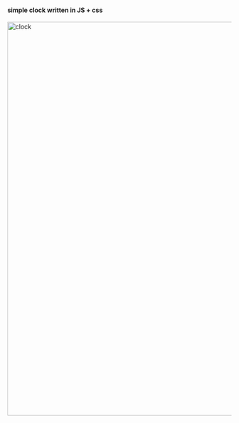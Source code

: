 #### simple clock written in JS + css

<img width="883" alt="clock" src="https://user-images.githubusercontent.com/20292261/37549705-c190b12a-2950-11e8-830a-300eda77edad.png">

